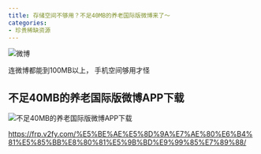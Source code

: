 ```yaml
---
title: 存储空间不够用？不足40MB的养老国际版微博来了～
categories:
- 珍贵稀缺资源
---
```


![微博](https://cdn.fangyuanxiaozhan.com/assets/1632443168896dBHBd51D.png)

连微博都能到100MB以上， 手机空间够用才怪

## 不足40MB的养老国际版微博APP下载

![不足40MB的养老国际版微博APP下载](https://cdn.fangyuanxiaozhan.com/assets/1632443421498sAHNEJtF.png)

https://frp.v2fy.com/%E5%BE%AE%E5%8D%9A%E7%AE%80%E6%B4%81%E5%85%BB%E8%80%81%E5%9B%BD%E9%99%85%E7%89%88/












